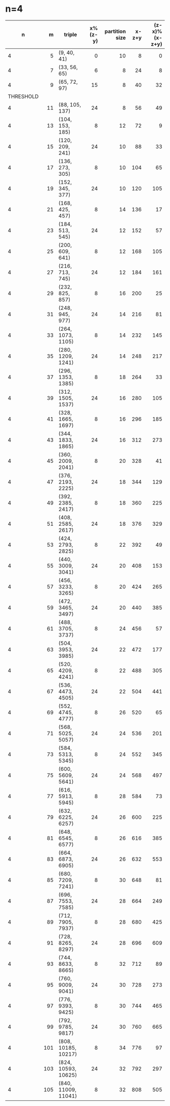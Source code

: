 # n=4
|    n    | m |      triple       |x%(z-y)|partition size|x-z+y|(z-x)%(x-z+y)|
|---------|--:|-------------------|------:|-------------:|----:|------------:|
|        4|  5|(9, 40, 41)        |      0|            10|    8|            0|
|        4|  7|(33, 56, 65)       |      6|             8|   24|            8|
|        4|  9|(65, 72, 97)       |     15|             8|   40|           32|
|THRESHOLD|   |                   |       |              |     |             |
|        4| 11|(88, 105, 137)     |     24|             8|   56|           49|
|        4| 13|(104, 153, 185)    |      8|            12|   72|            9|
|        4| 15|(120, 209, 241)    |     24|            10|   88|           33|
|        4| 17|(136, 273, 305)    |      8|            10|  104|           65|
|        4| 19|(152, 345, 377)    |     24|            10|  120|          105|
|        4| 21|(168, 425, 457)    |      8|            14|  136|           17|
|        4| 23|(184, 513, 545)    |     24|            12|  152|           57|
|        4| 25|(200, 609, 641)    |      8|            12|  168|          105|
|        4| 27|(216, 713, 745)    |     24|            12|  184|          161|
|        4| 29|(232, 825, 857)    |      8|            16|  200|           25|
|        4| 31|(248, 945, 977)    |     24|            14|  216|           81|
|        4| 33|(264, 1073, 1105)  |      8|            14|  232|          145|
|        4| 35|(280, 1209, 1241)  |     24|            14|  248|          217|
|        4| 37|(296, 1353, 1385)  |      8|            18|  264|           33|
|        4| 39|(312, 1505, 1537)  |     24|            16|  280|          105|
|        4| 41|(328, 1665, 1697)  |      8|            16|  296|          185|
|        4| 43|(344, 1833, 1865)  |     24|            16|  312|          273|
|        4| 45|(360, 2009, 2041)  |      8|            20|  328|           41|
|        4| 47|(376, 2193, 2225)  |     24|            18|  344|          129|
|        4| 49|(392, 2385, 2417)  |      8|            18|  360|          225|
|        4| 51|(408, 2585, 2617)  |     24|            18|  376|          329|
|        4| 53|(424, 2793, 2825)  |      8|            22|  392|           49|
|        4| 55|(440, 3009, 3041)  |     24|            20|  408|          153|
|        4| 57|(456, 3233, 3265)  |      8|            20|  424|          265|
|        4| 59|(472, 3465, 3497)  |     24|            20|  440|          385|
|        4| 61|(488, 3705, 3737)  |      8|            24|  456|           57|
|        4| 63|(504, 3953, 3985)  |     24|            22|  472|          177|
|        4| 65|(520, 4209, 4241)  |      8|            22|  488|          305|
|        4| 67|(536, 4473, 4505)  |     24|            22|  504|          441|
|        4| 69|(552, 4745, 4777)  |      8|            26|  520|           65|
|        4| 71|(568, 5025, 5057)  |     24|            24|  536|          201|
|        4| 73|(584, 5313, 5345)  |      8|            24|  552|          345|
|        4| 75|(600, 5609, 5641)  |     24|            24|  568|          497|
|        4| 77|(616, 5913, 5945)  |      8|            28|  584|           73|
|        4| 79|(632, 6225, 6257)  |     24|            26|  600|          225|
|        4| 81|(648, 6545, 6577)  |      8|            26|  616|          385|
|        4| 83|(664, 6873, 6905)  |     24|            26|  632|          553|
|        4| 85|(680, 7209, 7241)  |      8|            30|  648|           81|
|        4| 87|(696, 7553, 7585)  |     24|            28|  664|          249|
|        4| 89|(712, 7905, 7937)  |      8|            28|  680|          425|
|        4| 91|(728, 8265, 8297)  |     24|            28|  696|          609|
|        4| 93|(744, 8633, 8665)  |      8|            32|  712|           89|
|        4| 95|(760, 9009, 9041)  |     24|            30|  728|          273|
|        4| 97|(776, 9393, 9425)  |      8|            30|  744|          465|
|        4| 99|(792, 9785, 9817)  |     24|            30|  760|          665|
|        4|101|(808, 10185, 10217)|      8|            34|  776|           97|
|        4|103|(824, 10593, 10625)|     24|            32|  792|          297|
|        4|105|(840, 11009, 11041)|      8|            32|  808|          505|

